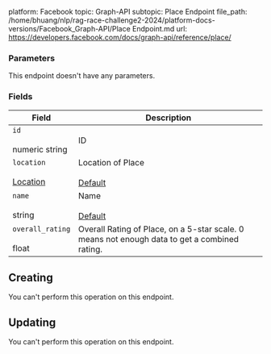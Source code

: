 platform: Facebook
topic: Graph-API
subtopic: Place Endpoint
file_path: /home/bhuang/nlp/rag-race-challenge2-2024/platform-docs-versions/Facebook_Graph-API/Place Endpoint.md
url: https://developers.facebook.com/docs/graph-api/reference/place/

### Parameters

This endpoint doesn't have any parameters.

### Fields

| Field | Description |
| --- | --- |
| `id`<br><br>numeric string | ID  |
| `location`<br><br>[Location](https://developers.facebook.com/docs/graph-api/reference/location/) | Location of Place<br><br>[Default](https://developers.facebook.com/docs/graph-api/using-graph-api/#fields) |
| `name`<br><br>string | Name<br><br>[Default](https://developers.facebook.com/docs/graph-api/using-graph-api/#fields) |
| `overall_rating`[](#)<br><br>float | Overall Rating of Place, on a 5-star scale. 0 means not enough data to get a combined rating. |

## Creating

You can't perform this operation on this endpoint.

## Updating

You can't perform this operation on this endpoint.